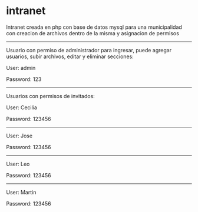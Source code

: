 # intranet

Intranet creada en php con base de datos mysql para una municipalidad con creacion de archivos dentro de la misma y asignacion de permisos
________________________________________________________________________________________________________________________

Usuario con permiso de administrador para ingresar, puede agregar usuarios, subir archivos, editar y eliminar secciones:

User: admin

Password: 123
_________________________________________________________________________________________________________________________

Usuarios con permisos de invitados:

User: Cecilia

Password: 123456
___________________________________________

User: Jose

Password: 123456
___________________________________________

User: Leo

Password: 123456
___________________________________________

User: Martin

Password: 123456


